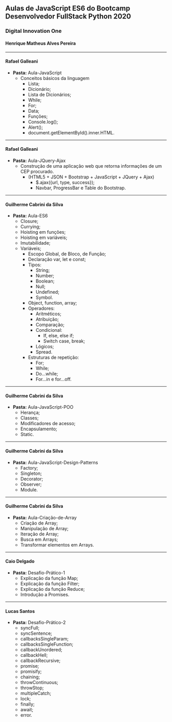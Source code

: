 ## Aulas de JavaScript ES6 do Bootcamp Desenvolvedor FullStack Python 2020
### Digital Innovation One
#### Henrique Matheus Alves Pereira
---------------------------------------------------------------------

#### Rafael Galleani
- **Pasta:** Aula-JavaScript
    - Conceitos básicos da linguagem
        - Lista;
        - Dicionário;
        - Lista de Dicionários;
        - While;
        - For;
        - Data;
        - Funções;
        - Console.log();
        - Alert();
        - document.getElementById().inner.HTML.       
---------------------------------------------------------------------
#### Rafael Galleani
- **Pasta:** Aula-JQuery-Ajax
    - Construção de uma aplicação web que retorna informações de um CEP procurado.
        - (HTML5 + JSON + Bootstrap + JavaScript + JQuery + Ajax)
            - $.ajax({url, type, success});
            - Navbar, ProgressBar e Table do Bootstrap.
---------------------------------------------------------------------
#### Guilherme Cabrini da Silva
- **Pasta:** Aula-ES6
    - Closure;
    - Currying;
    - Hoisting em funções;
    - Hoisting em variáveis;
    - Imutabilidade;
    - Variáveis;
        - Escopo Global, de Bloco, de Função;
        - Declaração var, let e const;
        - Tipos:
            - String;
            - Number;
            - Boolean;
            - Null;
            - Undefined;
            - Symbol.
        - Object, function, array;
        - Operadores:
            - Aritméticos;
            - Atribuição;
            - Comparação;
            - Condicional:
                - If, else, else if;
                - Switch case, break;
            - Lógicos;
            - Spread.
        - Estruturas de repetição:
            - For;
            - While;
            - Do...while;
            - For...in e for...off.
---------------------------------------------------------------------
#### Guilherme Cabrini da Silva
- **Pasta:** Aula-JavaScript-POO
    - Herança;
    - Classes;
    - Modificadores de acesso;
    - Encapsulamento;
    - Static.
---------------------------------------------------------------------
#### Guilherme Cabrini da Silva
- **Pasta:** Aula-JavaScript-Design-Patterns
    - Factory;
    - Singleton;
    - Decorator;
    - Observer;
    - Module.
---------------------------------------------------------------------
#### Guilherme Cabrini da Silva
- **Pasta:** Aula-Criação-de-Array
    - Criação de Array;
    - Manipulação de Array;
    - Iteração de Array;
    - Busca em Arrays;
    - Transformar elementos em Arrays.
---------------------------------------------------------------------
#### Caio Delgado
- **Pasta:** Desafio-Prático-1
    - Explicação da função Map;
    - Explicação da função Filter;
    - Explicação da função Reduce;
    - Introdução a Promises.
---------------------------------------------------------------------
#### Lucas Santos
- **Pasta:** Desafio-Prático-2
    - syncFull;
    - syncSentence;
    - callbacksSingleParam;
    - callbacksSingleFunction;
    - callbackUnordered;
    - callbackHell;
    - callbackRecursive;
    - promise;
    - promisify;
    - chaining;
    - throwContinuous;
    - throwStop;
    - multipleCatch;
    - lock;
    - finally;
    - await;
    - error.